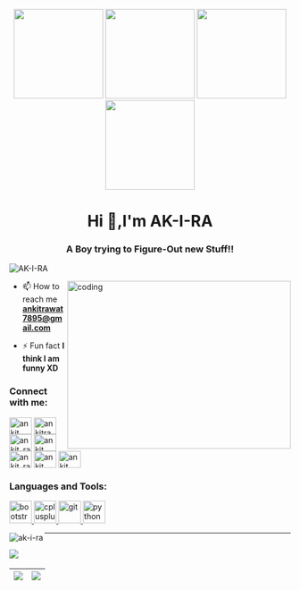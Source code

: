 <p align="center"> <img src="https://octodex.github.com/images/vinyltocat.png" height="160px" width="160px"> <img src="https://octodex.github.com/images/daftpunktocat-thomas.gif" height="160px" width="160px"> <img src="https://octodex.github.com/images/daftpunktocat-guy.gif" height="160px" width="160px"> <img src="https://octodex.github.com/images/Robotocat.png" height="160px" width="160px"></p>

<h1 align="center">Hi 👋,I'm AK-I-RA </h1>
<h3 align="center">A Boy trying to Figure-Out new Stuff!!</h3>

<p align="left"> <img src="https://komarev.com/ghpvc/?username=AK-I-RA&label=Profile%20views&color=129e00&style=plastic" alt="AK-I-RA" /> </p>
<img src="https://user-images.githubusercontent.com/72906508/103413160-32a1ad00-4b2d-11eb-8edb-32fbd28ea108.gif" alt="coding" width="400" height="300" align="right">



- 📫 How to reach me **ankitrawat7895@gmail.com**

- ⚡ Fun fact **I think I am funny XD**

<h3 align="left">Connect with me:</h3>
<p align="left">
<a href="https://linkedin.com/in/ankit rawat" target="blank"><img align="center" src="https://cdn.jsdelivr.net/npm/simple-icons@3.0.1/icons/linkedin.svg" alt="ankit rawat" height="30" width="40" /></a>
<a href="https://instagram.com/ankitrawat7895" target="blank"><img align="center" src="https://cdn.jsdelivr.net/npm/simple-icons@3.0.1/icons/instagram.svg" alt="ankitrawat7895" height="30" width="40" /></a>
<a href="https://www.codechef.com/users/ankit_rawat" target="blank"><img align="center" src="https://cdn.jsdelivr.net/npm/simple-icons@3.1.0/icons/codechef.svg" alt="ankit_rawat" height="30" width="40" /></a>
<a href="https://www.hackerrank.com/ankit rawat" target="blank"><img align="center" src="https://cdn.jsdelivr.net/npm/simple-icons@3.0.1/icons/hackerrank.svg" alt="ankit rawat" height="30" width="40" /></a>
<a href="https://codeforces.com/profile/ankit_rawat7895" target="blank"><img align="center" src="https://cdn.jsdelivr.net/npm/simple-icons@3.0.1/icons/codeforces.svg" alt="ankit_rawat7895" height="30" width="40" /></a>
<a href="https://www.hackerearth.com/ankit rawat" target="blank"><img align="center" src="https://cdn.jsdelivr.net/npm/simple-icons@3.0.1/icons/hackerearth.svg" alt="ankit rawat" height="30" width="40" /></a>
<a href="https://auth.geeksforgeeks.org/user/ankit rawat" target="blank"><img align="center" src="https://cdn.jsdelivr.net/npm/simple-icons@3.0.1/icons/geeksforgeeks.svg" alt="ankit rawat" height="30" width="40" /></a>
</p>

<h3 align="left">Languages and Tools:</h3>
<p align="left"> <a href="https://getbootstrap.com" target="_blank"> <img src="https://devicons.github.io/devicon/devicon.git/icons/bootstrap/bootstrap-plain.svg" alt="bootstrap" width="40" height="40"/> </a> <a href="https://www.w3schools.com/cpp/" target="_blank"> <img src="https://devicons.github.io/devicon/devicon.git/icons/cplusplus/cplusplus-original.svg" alt="cplusplus" width="40" height="40"/> </a> <a href="https://git-scm.com/" target="_blank"> <img src="https://www.vectorlogo.zone/logos/git-scm/git-scm-icon.svg" alt="git" width="40" height="40"/> </a> <a href="https://www.python.org" target="_blank"> <img src="https://devicons.github.io/devicon/devicon.git/icons/python/python-original.svg" alt="python" width="40" height="40"/> </a> </p>


<p><img align="left" src="https://github-readme-stats.vercel.app/api/top-langs?username=ak-i-ra&show_icons=true&locale=en&layout=compact" alt="ak-i-ra" /></p>

---

![](https://github.com/JayantGoel001/JayantGoel001/blob/master/footer.png)
---

|<img src="https://github-readme-stats.vercel.app/api?username=AK-I-RA&&show_icons=true&count_private=true"/>|<img src="https://github-readme-streak-stats.herokuapp.com/?user=AK-I-RA"/>|
|---|---|

